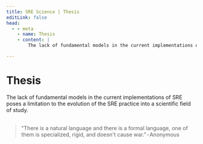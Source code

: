 ```yaml
---
title: SRE Science | Thesis
editLink: false
head:
  - - meta
    - name: Thesis
    - content: |
        The lack of fundamental models in the current implementations of SRE poses a limitation to the evolution of the SRE practice into a scientific field of study.

---
```



# Thesis
The lack of fundamental models in the current implementations of SRE poses a limitation to the evolution of the SRE practice into a scientific field of study.
<br/><br/>

> "There is a natural language and there is a formal language, one of them is specialized, rigid, and doesn't cause war." - Anonymous
